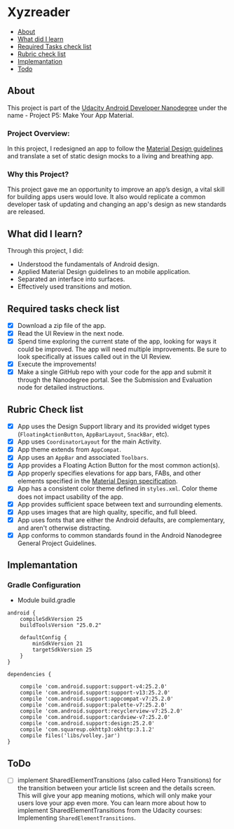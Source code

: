 # Xyzreader

* [About](#about)
* [What did I learn](#what-did-i-learn)
* [Required Tasks check list](#required_tasks-check-list)
* [Rubric check list]()
* [Implemantation]()
* [Todo](#todo)


## About

This project is part of the [Udacity Android Developer Nanodegree](https://www.udacity.com/course/android-developer-nanodegree-by-google--nd801) under the name - Project P5: Make Your App Material.

### Project Overview:
In this project, I redesigned an app to follow the [Material Design guidelines](https://material.io/guidelines/material-design/introduction.html) and translate a set of static design mocks to a living and breathing app.

### Why this Project?
This project gave me an opportunity to improve an app’s design, a vital skill for building apps users would love. It also would replicate a common developer task of updating and changing an app's design as new standards are released.

## What did I learn?

Through this project, I did:

* Understood the fundamentals of Android design.
* Applied Material Design guidelines to an mobile application.
* Separated an interface into surfaces.
* Effectively used transitions and motion.

## Required tasks check list

- [x] Download a zip file of the app.
- [x] Read the UI Review in the next node.
- [x] Spend time exploring the current state of the app, looking for ways it could be improved. The app will need multiple improvements. Be sure to look specifically at issues called out in the UI Review.
- [X] Execute the improvements!
- [x] Make a single GitHub repo with your code for the app and submit it through the Nanodegree portal. See the Submission and Evaluation node for detailed instructions.

## Rubric Check list

- [x] App uses the Design Support library and its provided widget types (```FloatingActionButton```, ```AppBarLayout```, ```SnackBar```, etc).
- [x] App uses ```CoordinatorLayout``` for the main Activity.
- [x] App theme extends from ```AppCompat```.
- [x] App uses an ```AppBar``` and associated ```Toolbars```.
- [x] App provides a Floating Action Button for the most common action(s).
- [x] App properly specifies elevations for app bars, FABs, and other elements specified in the [Material Design specification](https://material.io/guidelines/material-design/introduction.html).
- [x] App has a consistent color theme defined in ```styles.xml```. Color theme does not impact usability of the app.
- [x] App provides sufficient space between text and surrounding elements.
- [x] App uses images that are high quality, specific, and full bleed.
- [x] App uses fonts that are either the Android defaults, are complementary, and aren't otherwise distracting.
- [x] App conforms to common standards found in the Android Nanodegree General Project Guidelines.

## Implemantation

### Gradle Configuration

* Module build.gradle

```Gradle
android {
    compileSdkVersion 25
    buildToolsVersion "25.0.2"

    defaultConfig {
        minSdkVersion 21
        targetSdkVersion 25
    }
}
````

```Gradle
dependencies {

    compile 'com.android.support:support-v4:25.2.0'
    compile 'com.android.support:support-v13:25.2.0'
    compile 'com.android.support:appcompat-v7:25.2.0'
    compile 'com.android.support:palette-v7:25.2.0'
    compile 'com.android.support:recyclerview-v7:25.2.0'
    compile 'com.android.support:cardview-v7:25.2.0'
    compile 'com.android.support:design:25.2.0'
    compile 'com.squareup.okhttp3:okhttp:3.1.2'
    compile files('libs/volley.jar')
}
````


## ToDo

- [ ]  implement SharedElementTransitions (also called Hero Transitions) for the transition between your article list screen and the details screen. This will give your app meaning motions, which will only make your users love your app even more. You can learn more about how to implement SharedElementTransitions from the Udacity courses: Implementing ```SharedElementTransitions```.


